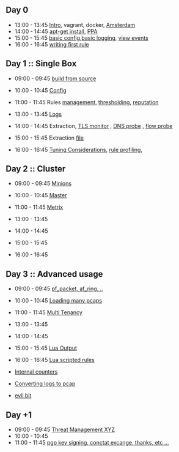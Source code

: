 
## Day 0

* 13:00 - 13:45 [Intro](/suricata/day_intro/README.md), vagrant, docker, [Amsterdam](/suricata/day_intro/Amsterdam.md)
* 14:00 - 14:45 [apt-get install](/suricata/day_intro/AptGetInstall.md), [PPA](/suricata/day_intro/AptGetInstallPPA.md)
* 15:00 - 15:45 [basic config](/suricata/day_intro/BasicConf.md),[basic logging](/suricata/day_intro/BasicLogging.md), [view events](/suricata/day_intro/EveView.md)
* 16:00 - 16:45 [writing first rule](/suricata/day_intro/SimpleRule.md)


## Day 1 :: Single Box

* 09:00 - 09:45 [build from source](/suricata/day_1/BuildFromSource.md)
* 10:00 - 10:45 [Config](/suricata/day_1/SingleHostConfig.md)
* 11:00 - 11:45 Rules [management](/suricata/day_1/RuleManagement.md),  [thresholding](/suricata/day_1/RuleThresholding.md), [reputation](/suricata/day_1/Reputation.md)


* 13:00 - 13:45 [Logs](/suricata/day_1/SingleHostLogs.md)
* 14:00 - 14:45 Extraction, [TLS monitor](/suricata/day_1/SSLMonitor.md) , [DNS probe](/suricata/day_1/DNSProbe.md) , [flow probe](/suricata/day_1/FlowProbe.md)
* 15:00 - 15:45 Extraction [file](/suricata/day_1/FileExtraction.md)   
* 16:00 - 16:45 [Tuning Considerations](/suricata/day_1/SingleBoxtuning.md), [rule profiling](/suricata/day_1/RuleProfiling.md),


## Day 2 :: Cluster

* 09:00 - 09:45 [Minions](/suricata/day_2/SetUpMinions.md)
* 10:00 - 10:45 [Master](/suricata/day_2/SetUpMaster.md)
* 11:00 - 11:45 [Metrix](/suricata/day_2/SetUpMetrics.md)


* 13:00 - 13:45
* 14:00 - 14:45
* 15:00 - 15:45
* 16:00 - 16:45


## Day 3 :: Advanced usage

* 09:00 - 09:45 [pf_packet, af_ring, ..](/suricata/day_3/NICAccess.md)  
* 10:00 - 10:45 [Loading many pcaps](/suricata/day_3/LoadPcaps.md)
* 11:00 - 11:45 [Multi Tenancy](/suricata/day_3/MultiTenancy.md)


* 13:00 - 13:45
* 14:00 - 14:45
* 15:00 - 15:45 [Lua Output](/suricata/day_3/LuaOutput.md)
* 16:00 - 16:45 [Lua scripted rules](/suricata/day_3/LuaRules.md)



* [Internal counters](/suricata/day_3/DumpCounters.md)
* [Converting logs to pcap](/suricata/day_3/Eve2Pcap.md)
* [evil bit](/suricata/day_3/EvilBit.md)


## Day +1

* 09:00 - 09:45 [Threat Management XYZ]()
* 10:00 - 10:45
* 11:00 - 11:45 [pgp key signing, conctat excange, thanks, etc ...]()
